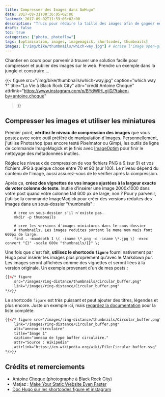 ```yaml
---
title: Compresser des Images dans GoHugo"
date: 2017-08-31T08:36:05+02:00
lastmod: 2017-09-02T11:59:05+02:00 
description: "Trucs pour réduire la taille des images afin de gagner en performance."
draft: false
toc: true
categories: ["photo, photoflow"]
tags: [optimisation, images, imagemagick, shortcodes, thumbnails]
images: ["/img/bike/thumbnails/which-way.jpg"] # écrase l'image open-graph du site
--- 
```


Chantier en cours pour parvenir à trouver une solution facile pour compresser et publier des images sur le web. Prendre un exemple dans la jungle et construire ...

{{< figure 
  src="/img/bike/thumbnails/which-way.jpg"
  caption="which way ?"
  title="La Vie à Black Rock City"
  attr="crédit Antoine Choque" 
  attrlink="https://www.instagram.com/p/BYdWlHLgiiD/?taken-by=antoine.choque" 
>}} 

## Compresser les images et utiliser les miniatures

Premier point, **vérifiez le niveau de compression des images** que vous postez avec votre outil préféré de manipulation d'images. Personnellement, j'utilise Photoshop (pas encore testé Pixelmator ou Gimp), les outils de ligne de commande ImageMagick et je finis avec [ImageOptim](https://imageoptim.com/mac) pour finir le nettoyage des métadonnées inutiles.

Réglez les niveaux de compression de vos fichiers PNG à 9 (sur 9) et vos fichiers JPG à quelque chose entre 70 et 90 (sur 100). Le niveau dépend du contenu de l'image, aussi assurez-vous de le vérifier après la compression.

Après ça, **créez des vignettes de vos images ajustées à la largeur exacte de voter colonne de texte**. Inutile d'insérer une image 2000x1000 dans votre post quand votre colonne fait 600 px de large, non ? Pour y parvenir, j'utilise la commande ImageMagick pour créer des versions réduites des images dans un sous-dossier "thumbnails" : 

```shell    
    # cree un sous-dossier s'il n'existe pas.
    mkdir -p thumbnails
    
    # cree les versions d'images miniatures dans le sous-dossier
    # thumbnails. Les images reduites portent le meme nom mais font 600px de large.
    find . -maxdepth 1 \( -iname \*.png -o -iname \*.jpg \) -exec convert "{}" -scale 600x "thumbnails/{}" \;
```    

Une fois que c'est fait, **utilisez le shortcode `figure`** fourni nativement par Hugo pour insérer les images plus proprement qu'avec le Markdown pur. 
Les images seront affichées comme des vignettes et seront liées à la version originale. 
Un exemple provenant d'un de mes posts :

```html    
{{</* figure 
    src="/images/ring-distance/thumbnails/Circular_buffer.png" 
    link="/images/ring-distance/Circular_buffer.png"
*/>}}
```    

Le shortcode `figure` est très puissant et peut ajouter des titres, légendes et plus encore. Juste un exemple ici, mais [regardez la documentation](https://gohugo.io/extras/shortcodes#figure) pour la liste complète. 

```html
{{</* figure src="/images/ring-distance/thumbnails/Circular_buffer.png" 
    link="/images/ring-distance/Circular_buffer.png"
    alt="anneau circulaire" 
    title="Image 1"
    caption="anneau de type buffer circulaire."
    attr="Source : Wikipedia"
    attrlink="https://en.wikipedia.org/wiki/File:Circular_buffer.svg"
*/>}}
```    



## Crédits et remerciements 

- [Antoine Choque](https://www.instagram.com/antoine.choque/) (photographe à Black Rock City)
- Matjaz : [Make Your Static Website Even Faster](https://matjaz.it/hugo-power-user-make-your-static-website-even-faster/)
- [Doc Hugo sur les shortcodes figure et instagram](https://gohugo.io/content-management/shortcodes/#figure)

[`figure` shortcode]: #figure
[figureelement]: http://html5doctor.com/the-figure-figcaption-elements/ "un article de HTML5 doctor discutant des éléments fig et figcaption."
[Instagram]: https://www.instagram.com/



